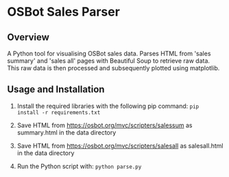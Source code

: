
# OSBot Sales Parser



## Overview

A Python tool for visualising OSBot sales data. Parses HTML from 'sales summary' and 'sales all' pages with Beautiful Soup to retrieve raw data. This raw data is then processed and subsequently plotted using matplotlib.



## Usage and Installation


1. Install the required libraries with the following pip command: `pip install -r requirements.txt`

2. Save HTML from https://osbot.org/mvc/scripters/salessum as summary.html in the data directory

3. Save HTML from https://osbot.org/mvc/scripters/salesall as salesall.html in the data directory

4. Run the Python script with: `python parse.py`